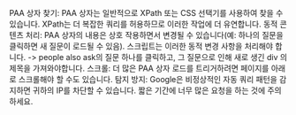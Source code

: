 
PAA 상자 찾기: PAA 상자는 일반적으로 XPath 또는 CSS 선택기를 사용하여 찾을 수 있습니다. XPath는 더 복잡한 쿼리를 허용하므로 이러한 작업에 더 유연합니다.
동적 콘텐츠 처리: PAA 상자의 내용은 상호 작용하면서 변경될 수 있습니다(예: 하나의 질문을 클릭하면 새 질문이 로드될 수 있음). 스크립트는 이러한 동적 변경 사항을 처리해야 합니다.
-> people also ask의 질문 하나를 클릭하고, 그 질문으로 인해 새로 생긴 div 의 제목을 가져와야합니다. 
스크롤: 더 많은 PAA 상자 로드를 트리거하려면 페이지를 아래로 스크롤해야 할 수도 있습니다.
탐지 방지: Google은 비정상적인 자동 쿼리 패턴을 감지하면 귀하의 IP를 차단할 수 있습니다. 짧은 기간에 너무 많은 요청을 하는 것에 주의하세요.